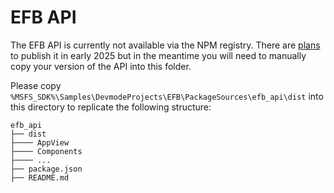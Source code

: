 # EFB API

The EFB API is currently not available via the NPM registry. There are [plans](https://devsupport.flightsimulator.com/t/will-the-efb-sdk-be-published-on-the-npm-registry/10853/2) to publish it in early 2025 but in the meantime you will need to manually copy your version of the API into this folder.

Please copy `%MSFS_SDK%\Samples\DevmodeProjects\EFB\PackageSources\efb_api\dist` into this directory to replicate the following structure:

```
efb_api
├── dist
├──── AppView
├──── Components
├──── ...
├── package.json
├── README.md
```
